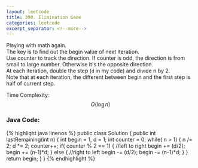 ```yaml
---
layout: leetcode
title: 390. Elimination Game
categories: leetcode
excerpt_separator: <!--more-->
---
```

Playing with math again.  
The key is to find out the begin value of next iteration.  
Use counter to track the direction. If counter is odd, the direction is from small to large number. Otherwise it's the opposite direction.  
At each iteration, double the step (`d` in my code) and divide n by 2.  
Note that at each iteration, the different between begin and the first step is half of current step.
 
Time Complexity: $$O(\log n)$$
<!--more-->
### Java Code:
{% highlight java linenos %}
public class Solution {
    public int lastRemaining(int n) {
        int begin = 1, d = 1;
        int counter = 0;
        while( n > 1) {
            n /= 2;
            d *= 2;
            counter++;
            if( counter % 2 == 1) { //left to right
                begin += (d/2);
                begin += (n-1)*d;
            }
            else { //right to left
                begin -= (d/2);
                begin -= (n-1)*d;
            }
        }
        return begin;
    }
}
{% endhighlight %}
